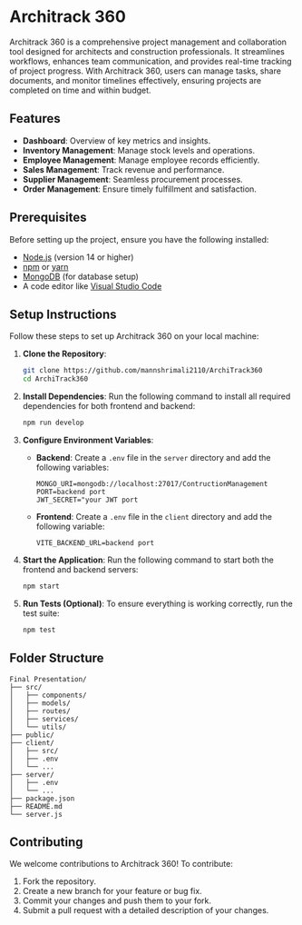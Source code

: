 # Architrack 360

Architrack 360 is a comprehensive project management and collaboration tool designed for architects and construction professionals. It streamlines workflows, enhances team communication, and provides real-time tracking of project progress. With Architrack 360, users can manage tasks, share documents, and monitor timelines effectively, ensuring projects are completed on time and within budget.

## Features

- **Dashboard**: Overview of key metrics and insights.
- **Inventory Management**: Manage stock levels and operations.
- **Employee Management**: Manage employee records efficiently.
- **Sales Management**: Track revenue and performance.
- **Supplier Management**: Seamless procurement processes.
- **Order Management**: Ensure timely fulfillment and satisfaction.

## Prerequisites

Before setting up the project, ensure you have the following installed:

- [Node.js](https://nodejs.org/) (version 14 or higher)
- [npm](https://www.npmjs.com/) or [yarn](https://yarnpkg.com/)
- [MongoDB](https://www.mongodb.com/) (for database setup)
- A code editor like [Visual Studio Code](https://code.visualstudio.com/)

## Setup Instructions

Follow these steps to set up Architrack 360 on your local machine:

1. **Clone the Repository**:
   ```bash
   git clone https://github.com/mannshrimali2110/ArchiTrack360
   cd ArchiTrack360
   ```

2. **Install Dependencies**:
   Run the following command to install all required dependencies for both frontend and backend:
   ```bash
   npm run develop
   ```

3. **Configure Environment Variables**:
   - **Backend**: Create a `.env` file in the `server` directory and add the following variables:
     ```env
     MONGO_URI=mongodb://localhost:27017/ContructionManagement
     PORT=backend port
     JWT_SECRET="your JWT port
     ```
   - **Frontend**: Create a `.env` file in the `client` directory and add the following variable:
     ```env
     VITE_BACKEND_URL=backend port
     ```

4. **Start the Application**:
   Run the following command to start both the frontend and backend servers:
   ```bash
   npm start
   ```


5. **Run Tests (Optional)**:
   To ensure everything is working correctly, run the test suite:
   ```bash
   npm test
   ```

## Folder Structure

```
Final Presentation/
├── src/
│   ├── components/
│   ├── models/
│   ├── routes/
│   ├── services/
│   └── utils/
├── public/
├── client/
│   ├── src/
│   ├── .env
│   └── ...
├── server/
│   ├── .env
│   └── ...
├── package.json
├── README.md
└── server.js
```

## Contributing

We welcome contributions to Architrack 360! To contribute:

1. Fork the repository.
2. Create a new branch for your feature or bug fix.
3. Commit your changes and push them to your fork.
4. Submit a pull request with a detailed description of your changes.


